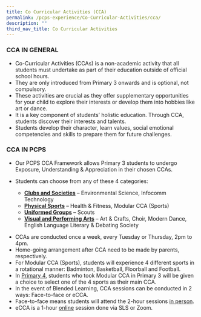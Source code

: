 ```yaml
---
title: Co Curricular Activities (CCA)
permalink: /pcps-experience/Co-Curricular-Activities/cca/
description: ""
third_nav_title: Co Curricular Activities
---
```

### CCA IN GENERAL

*   Co-Curricular Activities (CCAs) is a non-academic activity that all students must undertake as part of their education outside of official school hours. 
*   They are only introduced from Primary 3 onwards and is optional, not compulsory. 
*   These activities are crucial as they offer supplementary opportunities for your child to explore their interests or develop them into hobbies like art or dance. 
*   It is a key component of students’ holistic education. Through CCA, students discover their interests and talents. 
*   Students develop their character, learn values, social emotional competencies and skills to prepare them for future challenges.

  

### CCA IN PCPS

*   Our PCPS CCA Framework allows Primary 3 students to undergo Exposure, Understanding & Appreciation in their chosen CCAs. 

*   Students can choose from any of these 4 categories: 
	*   **<u>Clubs and Societies</u>** – Environmental Science, Infocomm Technology 
	*   **<u>Physical Sports</u>** – Health & Fitness, Modular CCA (Sports) 
	*   **<u>Uniformed Groups</u>** – Scouts 
	*   **<u>Visual and Performing Arts</u>** – Art & Crafts, Choir, Modern Dance, English Language Literary & Debating Society 

> >   

*   CCAs are conducted once a week, every Tuesday or Thursday, 2pm to 4pm. 
*   Home-going arrangement after CCA need to be made by parents, respectively. 
*   For Modular CCA (Sports), students will experience 4 different sports in a rotational manner: Badminton, Basketball, Floorball and Football.  
*   In <u>Primary 4</u>, students who took Modular CCA in Primary 3 will be given a choice to select one of the 4 sports as their main CCA.  
*   In the event of Blended Learning, CCA sessions can be conducted in 2 ways: Face-to-face or eCCA.  
*   Face-to-face means students will attend the 2-hour sessions <u>in person</u>.
*   eCCA is a 1-hour <u>online</u> session done via SLS or Zoom.